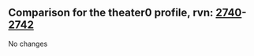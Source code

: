 ## Comparison for the theater0 profile, rvn: [2740](https://github.com/PRO100KatYT/FortniteProfileRevisions/tree/main/profiles/theater0/2740%20theater0.json)-[2742](https://github.com/PRO100KatYT/FortniteProfileRevisions/tree/main/profiles/theater0/2742%20theater0.json)

No changes
